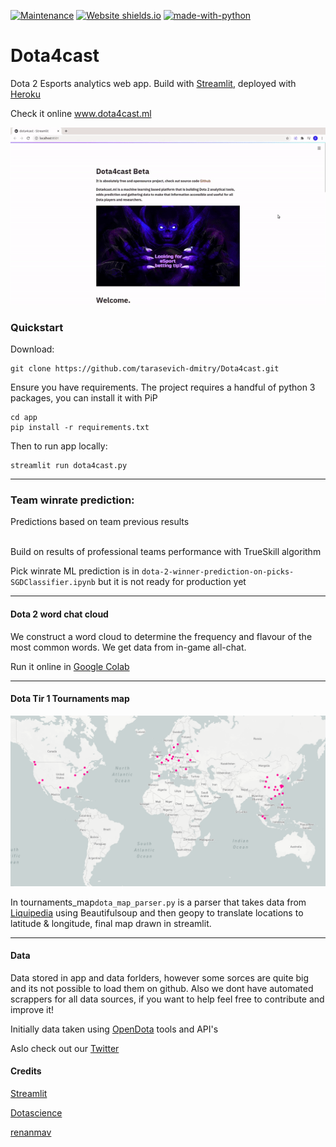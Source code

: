   [![Maintenance](https://img.shields.io/badge/Maintained%3F-yes-green.svg)](https://GitHub.com/tarasevich-dmitry/Dota4cast/graphs/commit-activity) [![Website shields.io](https://img.shields.io/website-up-down-green-red/http/shields.io.svg)](http://www.dota4cast.ml/) [![made-with-python](https://img.shields.io/badge/Made%20with-Python-1f425f.svg)](https://www.python.org/)






# Dota4cast
Dota 2 Esports analytics web app. Build with [Streamlit](https://www.streamlit.io/), deployed with [Heroku](https://www.heroku.com/)

Check it online www.dota4cast.ml

![Alt Text](https://github.com/tarasevich-dmitry/Dota4cast/blob/master/images/demo.gif)



<h3> Quickstart </h3> 

Download:
```
git clone https://github.com/tarasevich-dmitry/Dota4cast.git
```

Ensure you have requirements. The project requires a handful of python 3 packages, you can install it with PiP

```
cd app
pip install -r requirements.txt
```

Then to run app locally:

```
streamlit run dota4cast.py
```

---

<h3> Team winrate prediction: </h3>

  <summary>Predictions based on team previous results</summary>
 <br>
  
 Build on results of professional teams performance with TrueSkill algorithm 
 
 Pick winrate ML prediction is in `dota-2-winner-prediction-on-picks-SGDClassifier.ipynb` but it is not ready for production yet 
 
--- 
<h4>Dota 2 word chat cloud</h4>


We construct a word cloud to determine the frequency and flavour of the most common words. We get data from in-game all-chat.

Run it online in [Google Colab](https://colab.research.google.com/drive/11bQpWGrzySjMsiIRCwkUPVzZUvMbkkN1?usp=sharing)

---
<h4>Dota Tir 1 Tournaments map</h4>

![Alt Text](https://github.com/tarasevich-dmitry/Dota4cast/blob/master/app/map_tir1.png)

In tournaments_map`dota_map_parser.py` is a parser that takes data from [Liquipedia](https://liquipedia.net/dota2/Tier_1_Tournaments) using Beautifulsoup
and then geopy to translate locations to latitude & longitude, final map drawn in streamlit. 

---
<h4>Data</h4>

Data stored in app and data forlders, however some sorces are quite big and its not possible to load them on github.
Also we dont have automated scrappers for all data sources, if you want to help feel free to contribute and improve it!

Initially data taken using [OpenDota](www.opendota.com) tools and API's


Aslo check out our [Twitter](twitter.com/dota4cast)


<h4>Credits</h4>

[Streamlit](https://github.com/streamlit/streamlit)

[Dotascience](https://github.com/dotascience/dotascience-hackathon)

[renanmav](https://www.kaggle.com/renanmav/dota-2-game-prediction)

